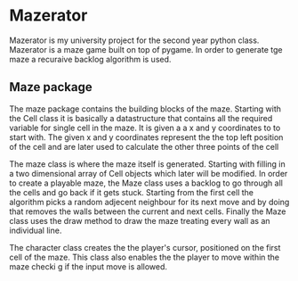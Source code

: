 # Mazerator
Mazerator is my university project for the second year python class. 
Mazerator is a maze game built on top of pygame. 
In order to generate tge maze a recuraive backlog algorithm is used. 

## Maze package
The maze package contains the building blocks of the maze.
Starting with the Cell class it is basically a datastructure that contains all the required variable for single cell in the maze. 
It is given a a x and y coordinates to to start with. The given x and y coordinates represent the the top left position of the cell and are later used to calculate the other three points of the cell

The maze class is where the maze itself is generated. 
Starting with filling in a two dimensional array of Cell objects which later will be modified.
In order to create a playable maze, the Maze class uses a backlog to go through all the cells and go back if it gets stuck. 
Starting from the first cell the algorithm picks a random adjecent neighbour for its next move and by doing that removes the walls between the current and next cells.
Finally the Maze class uses the draw method to draw the maze treating every wall as an individual line. 

The character class creates the the player's cursor, positioned on the first cell of the maze. 
This class also enables the the player to move within the maze checki g if the input move is allowed. 
